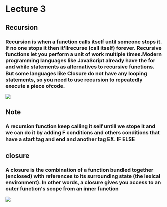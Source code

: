 # Lecture 3
## Recursion
### Recursion is when a function calls itself until someone stops it. If no one stops it then it'llrecurse (call itself) forever. Recursive functions let you perform a unit of work multiple times.Modern programming languages like JavaScript already have the for and while statements as alternatives to recursive functions. But some languages like Closure do not have any looping statements, so you need to use recursion to repeatedly execute a piece ofcode.

![](https://www.scientecheasy.com/wp-content/uploads/2022/03/recursion-in-javascript.png)

## Note 
### A recursion function keep calling it self untill we stope it and we can do it by adding F conditions and others conditions that have a start tag and end and another tag EX. IF ELSE


## closure
### A closure is the combination of a function bundled together (enclosed) with references to its surrounding state (the lexical environment). In other words, a closure gives you access to an outer function's scope from an inner function

![](https://www.freecodecamp.org/news/content/images/2020/05/image-147.png)
